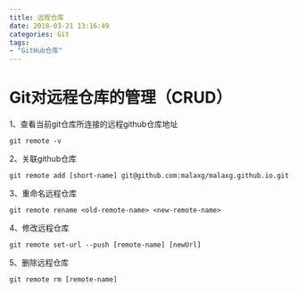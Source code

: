 ```yaml
---
title: 远程仓库
date: 2018-03-21 13:16:49
categories: Git
tags:
- "GitHub仓库"
---
```

# Git对远程仓库的管理（CRUD）
1、查看当前git仓库所连接的远程github仓库地址

```
git remote -v
```
2、关联github仓库

```
git remote add [short-name] git@github.com:malaxg/malaxg.github.io.git
```
3、重命名远程仓库

```
git remote rename <old-remote-name> <new-remote-name>
```
4、修改远程仓库

```
git remote set-url --push [remote-name] [newUrl]
```
5、删除远程仓库

```
git remote rm [remote-name]
```
